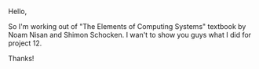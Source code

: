Hello,

So I'm working out of "The Elements of Computing Systems" textbook by Noam Nisan and Shimon Schocken. I wan't to show you guys what I did for project 12.

Thanks!
